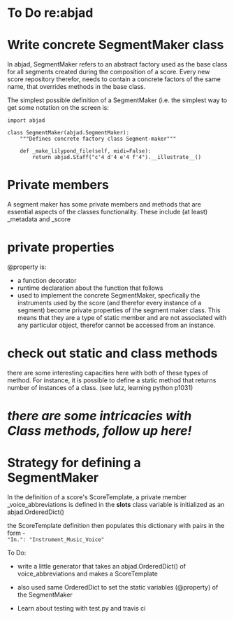 # To Do re:abjad

# Write concrete SegmentMaker class

In abjad, SegmentMaker refers to an abstract factory used as the base class for
all segments created during the composition of a score. Every new score
repository therefor, needs to contain a concrete factors of the same name, that
overrides methods in the base class.

The simplest possible definition of a SegmentMaker (i.e. the simplest way to
get some notation on the screen is:

```
import abjad

class SegmentMaker(abjad.SegmentMaker):
    """Defines concrete factory class Segment-maker"""

    def _make_lilypond_file(self, midi=False):
        return abjad.Staff("c'4 d'4 e'4 f'4").__illustrate__()
```

# Private members

A segment maker has some private members and methods that are essential aspects
of the classes functionality. These include (at least) \_metadata and \_score

# private properties

@property
is:

- a function decorator
- runtime declaration about the function that follows
- used to implement the concrete SegmentMaker,
  specfically the instruments used by the score (and therefor every instance of a
  segment) become private properties of the segment maker class.
  This means that they are a type of static member and are not associated with
  any particular object, therefor cannot be accessed from an instance.

# check out static and class methods

there are some interesting capacities here with both of these types of method.
For instance, it is possible to define a static method that returns number of
instances of a class. (see lutz, learning python p1031)

# _there are some intricacies with Class methods, follow up here!_

# Strategy for defining a SegmentMaker

In the definition of a score's ScoreTemplate,
a private member \_voice_abbreviations is defined in the **slots** class variable
is initialized as an abjad.OrderedDict()

the ScoreTemplate definition then populates this dictionary with pairs in the
form -  
`"In.": "Instrument_Music_Voice"`

To Do:

- write a little generator that takes an abjad.OrderedDict() of
  voice_abbreviations and makes a ScoreTemplate
- also used same OrderedDict to set the static variables (@property) of the
  SegmentMaker

- Learn about testing with test.py and travis ci
